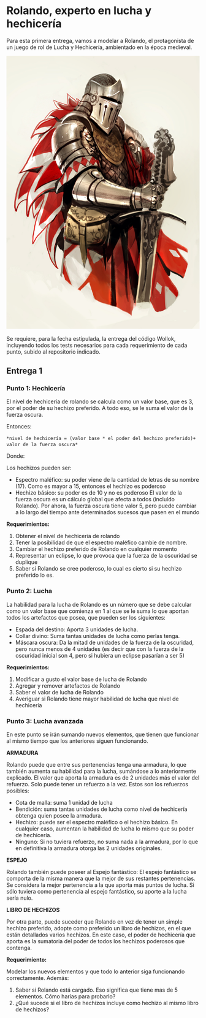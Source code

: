 # Rolando, experto en lucha y hechicería    
Para esta primera entrega, vamos a modelar a Rolando, el protagonista de un juego de rol de Lucha y Hechicería, ambientado en la época medieval.

![](guerrero.jpg)

Se requiere, para la fecha estipulada, la entrega del código Wollok, incluyendo todos los tests necesarios para cada requerimiento de cada punto, subido al repositorio indicado.

## Entrega 1 

### Punto 1: Hechicería
El nivel de hechicería de rolando se calcula como un valor base, que es 3, por el poder de su hechizo preferido. A todo eso, se le suma el valor de la fuerza oscura.

Entonces:

	*nivel de hechicería = (valor base * el poder del hechizo preferido)+ valor de la fuerza oscura*

Donde: 

Los hechizos pueden ser:
- Espectro maléfico: su poder viene de la cantidad de letras de su nombre (17). Como es mayor a 15, entonces el hechizo es poderoso 
- Hechizo básico: su poder es de 10 y no es poderoso
El valor de la fuerza oscura es un cálculo global que afecta a todos (incluído Rolando). Por ahora, la fuerza oscura tiene valor 5, pero puede cambiar a lo largo del tiempo ante determinados sucesos que pasen en el mundo

**Requerimientos:**
1. Obtener el nivel de hechicería de rolando
2. Tener la posibilidad de que el espectro maléfico cambie de nombre.
3. Cambiar el hechizo preferido de Rolando en cualquier momento
4. Representar un eclipse, lo que provoca que la fuerza de la oscuridad se duplique
5. Saber si Rolando se cree poderoso, lo cual es cierto si su hechizo preferido lo es.


### Punto 2: Lucha 
La habilidad para la lucha de Rolando es un número que se debe calcular como un valor base que comienza en 1 al que se le suma lo que aportan todos los artefactos que posea, que pueden ser los siguientes:

- Espada del destino: Aporta 3 unidades de lucha. 
- Collar divino: Suma tantas unidades de lucha como perlas tenga.
- Máscara oscura: Da la mitad de unidades de la fuerza de la oscuridad, pero nunca menos de 4 unidades (es decir que con la fuerza de la oscuridad inicial son 4, pero si hubiera un eclipse pasarían a ser 5)

**Requerimientos:**
1. Modificar a gusto el valor base de lucha de Rolando
2. Agregar y remover artefactos de Rolando
3. Saber el valor de lucha de Rolando
4. Averiguar si Rolando tiene mayor habilidad de lucha que nivel de hechicería

### Punto 3: Lucha avanzada
En este punto se irán sumando nuevos elementos, que tienen que funcionar al mismo tiempo que los anteriores siguen funcionando.

**ARMADURA**

Rolando puede que entre sus pertenencias tenga una armadura, lo que también aumenta su habilidad para la lucha, sumándose a lo anteriormente explicado. El valor que aporta la armadura es de 2 unidades más el valor del refuerzo. Solo puede tener un refuerzo a la vez. Estos son los refuerzos posibles:
- Cota de malla: suma 1 unidad de lucha
- Bendición: suma tantas unidades de lucha como nivel de hechicería obtenga quien posee la armadura.
- Hechizo: puede ser el espectro maléfico o el hechizo básico. En cualquier caso, aumentan la habilidad de lucha lo mismo que su poder de hechicería. 
- Ninguno: Si no tuviera refuerzo, no suma nada a la armadura, por lo que en definitiva la armadura otorga las 2 unidades originales. 

**ESPEJO**

Rolando también puede poseer al Espejo fantástico: El espejo fantástico se comporta de la misma manera que la mejor de sus restantes pertenencias. Se considera la mejor pertenencia a la que aporta más puntos de lucha. Si sólo tuviera como pertenencia al espejo fantástico, su aporte a la lucha sería nulo.

**LIBRO DE HECHIZOS**

Por otra parte, puede suceder que Rolando en vez de tener un simple hechizo preferido, adopte como preferido un libro de hechizos, en el que están detallados varios hechizos. En este caso, el poder de hechicería que aporta es la sumatoria del poder de todos los hechizos poderosos que contenga.

**Requerimiento:** 

Modelar los nuevos elementos y que todo lo anterior siga funcionando correctamente.
Además:
1. Saber si Rolando está cargado. Eso significa que tiene mas de 5 elementos. Cómo harías para probarlo?
2. ¿Qué sucede si el libro de hechizos incluye como hechizo al mismo libro de hechizos?

